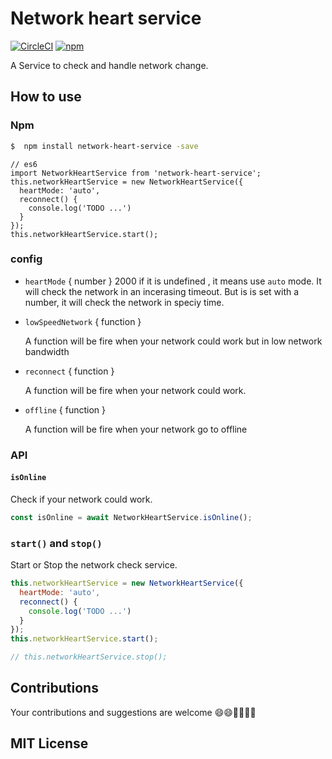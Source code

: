 # Network heart service

[![CircleCI](https://circleci.com/gh/JackPu/daycaca.svg?style=shield)](https://circleci.com/gh/JackPu/daycaca)
[![npm](https://img.shields.io/npm/v/network-heart-service.svg?maxAge=2592000)]()


A Service to check and handle network change.


## How to use

### Npm

``` bash
$  npm install network-heart-service -save
```


``` es6
// es6
import NetworkHeartService from 'network-heart-service';
this.networkHeartService = new NetworkHeartService({
  heartMode: 'auto',
  reconnect() {
    console.log('TODO ...')
  }
});
this.networkHeartService.start();
```

### config

+ `heartMode` { number } 2000
  if it is undefined , it means use `auto` mode. It will check the network in an incerasing timeout.
  But is is set with a number, it will check the network in speciy time.

+ `lowSpeedNetwork` { function }

  A function will be fire when your network could work but in low network bandwidth

+ `reconnect` { function }

  A function will be fire when your network could work.

+ `offline` { function }

  A function will be fire when your network go to offline

### API

#### `isOnline`

Check if your network could work.

``` js
const isOnline = await NetworkHeartService.isOnline();
```

### `start()` and `stop()`

Start or Stop the network check service.

``` js
this.networkHeartService = new NetworkHeartService({
  heartMode: 'auto',
  reconnect() {
    console.log('TODO ...')
  }
});
this.networkHeartService.start();

// this.networkHeartService.stop();
```


## Contributions

Your contributions and suggestions are welcome 😄😄🌺🌺🎆🎆

## MIT License

